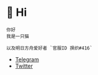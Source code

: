 # 🐾 Hi

    你好
    我是一只猫

    以及明日方舟爱好者 `官服ID 孭织#416`

- [Telegram]("t.me/bakashigure")
- [Twitter]("twitter.com/bakashigure")